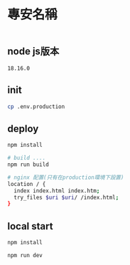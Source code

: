 # 專安名稱
```

```

## node js版本
```
18.16.0
```

## init
```sh
cp .env.production
```

## deploy
```sh
npm install

# build ....
npm run build

# nginx 配置(只有在production環境下設置)
location / {
  index index.html index.htm;
  try_files $uri $uri/ /index.html;
}
```

## local start
```sh
npm install

npm run dev
```